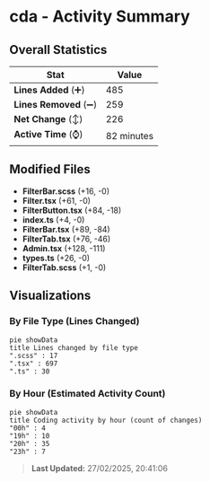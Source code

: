 # cda - Activity Summary 

## Overall Statistics

| Stat                   | Value                                                             |
| ---------------------- | ----------------------------------------------------------------- |
| **Lines Added** (➕)   | 485                                          |
| **Lines Removed** (➖) | 259                                        |
| **Net Change** (↕)    | 226                |
| **Active Time** (⌚)   | 82 minutes |


## Modified Files
- **FilterBar.scss** (+16, -0)
- **Filter.tsx** (+61, -0)
- **FilterButton.tsx** (+84, -18)
- **index.ts** (+4, -0)
- **FilterBar.tsx** (+89, -84)
- **FilterTab.tsx** (+76, -46)
- **Admin.tsx** (+128, -111)
- **types.ts** (+26, -0)
- **FilterTab.scss** (+1, -0)

## Visualizations

### By File Type (Lines Changed)

```mermaid
pie showData
title Lines changed by file type
".scss" : 17
".tsx" : 697
".ts" : 30
```

### By Hour (Estimated Activity Count)

```mermaid
pie showData
title Coding activity by hour (count of changes)
"00h" : 4
"19h" : 10
"20h" : 35
"23h" : 7
```


> **Last Updated:** 27/02/2025, 20:41:06